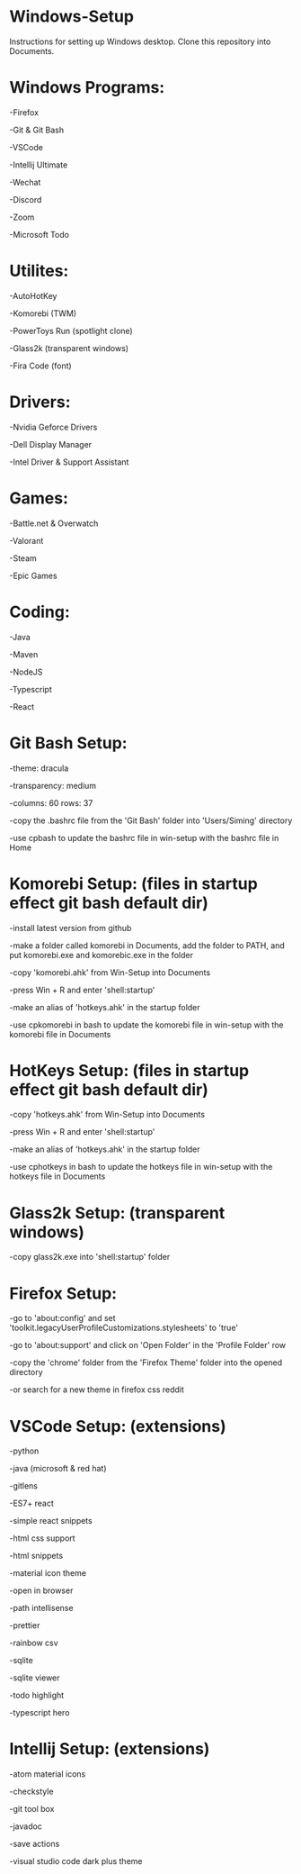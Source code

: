 # Windows-Setup

Instructions for setting up Windows desktop. Clone this repository into Documents.

# Windows Programs:

-Firefox

-Git & Git Bash

-VSCode

-Intellij Ultimate

-Wechat

-Discord

-Zoom

-Microsoft Todo

# Utilites:

-AutoHotKey

-Komorebi (TWM)

-PowerToys Run (spotlight clone)

-Glass2k (transparent windows)

-Fira Code (font)

# Drivers:

-Nvidia Geforce Drivers

-Dell Display Manager

-Intel Driver & Support Assistant

# Games:

-Battle.net & Overwatch

-Valorant

-Steam

-Epic Games

# Coding:

-Java

-Maven

-NodeJS

-Typescript

-React

# Git Bash Setup:

-theme: dracula

-transparency: medium

-columns: 60 rows: 37

-copy the .bashrc file from the 'Git Bash' folder into 'Users/Siming' directory

-use cpbash to update the bashrc file in win-setup with the bashrc file in Home

# Komorebi Setup: (files in startup effect git bash default dir)

-install latest version from github

-make a folder called komorebi in Documents, add the folder to PATH, and put komorebi.exe and komorebic.exe in the folder

-copy 'komorebi.ahk' from Win-Setup into Documents

-press Win + R and enter 'shell:startup'

-make an alias of 'hotkeys.ahk' in the startup folder

-use cpkomorebi in bash to update the komorebi file in win-setup with the komorebi file in Documents

# HotKeys Setup: (files in startup effect git bash default dir)

-copy 'hotkeys.ahk' from Win-Setup into Documents

-press Win + R and enter 'shell:startup'

-make an alias of 'hotkeys.ahk' in the startup folder

-use cphotkeys in bash to update the hotkeys file in win-setup with the hotkeys file in Documents

# Glass2k Setup: (transparent windows)

-copy glass2k.exe into 'shell:startup' folder

# Firefox Setup:

-go to 'about:config' and set 'toolkit.legacyUserProfileCustomizations.stylesheets' to 'true'

-go to 'about:support' and click on 'Open Folder' in the 'Profile Folder' row

-copy the 'chrome' folder from the 'Firefox Theme' folder into the opened directory

-or search for a new theme in firefox css reddit

# VSCode Setup: (extensions)

-python

-java (microsoft & red hat)

-gitlens

-ES7+ react

-simple react snippets

-html css support

-html snippets

-material icon theme

-open in browser

-path intellisense

-prettier

-rainbow csv

-sqlite

-sqlite viewer

-todo highlight

-typescript hero

# Intellij Setup: (extensions)

-atom material icons

-checkstyle

-git tool box

-javadoc

-save actions

-visual studio code dark plus theme